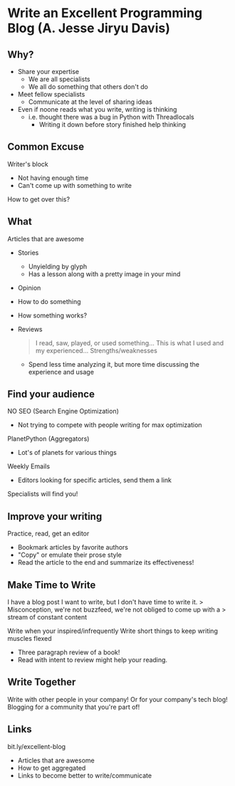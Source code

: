 Write an Excellent Programming Blog (A. Jesse Jiryu Davis)
==========================================================

Why?
----

* Share your expertise
    - We are all specialists
    - We all do something that others don't do
* Meet fellow specialists
    - Communicate at the level of sharing ideas
* Even if noone reads what you write, writing is thinking
    - i.e. thought there was a bug in Python with Threadlocals
        - Writing it down before story finished help thinking


Common Excuse
-------------

Writer's block
* Not having enough time
* Can't come up with something to write

How to get over this?

What
----

Articles that are awesome

* Stories
    - Unyielding by glyph
    - Has a lesson along with a pretty image in your mind
* Opinion
* How to do something
* How something works?
* Reviews
    > I read, saw, played, or used something...
    > This is what I used and my experienced...
    > Strengths/weaknesses

    - Spend less time analyzing it, but more time discussing the experience and
      usage

Find your audience
------------------

NO SEO (Search Engine Optimization)

* Not trying to compete with people writing for max optimization

PlanetPython (Aggregators)

* Lot's of planets for various things

Weekly Emails

* Editors looking for specific articles, send them a link

Specialists will find you!

Improve your writing
--------------------

Practice, read, get an editor

* Bookmark articles by favorite authors
* "Copy" or emulate their prose style
* Read the article to the end and summarize its effectiveness!

Make Time to Write
------------------

I have a blog post I want to write, but I don't have time to write it.
    > Misconception, we're not buzzfeed, we're not obliged to come up with a
    > stream of constant content

Write when your inspired/infrequently
Write short things to keep writing muscles flexed
- Three paragraph review of a book!
- Read with intent to review might help your reading.

Write Together
--------------

Write with other people in your company! Or for your company's tech blog!
Blogging for a community that you're part of!

Links
-----
bit.ly/excellent-blog
* Articles that are awesome
* How to get aggregated
* Links to become better to write/communicate
